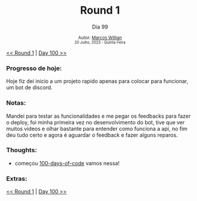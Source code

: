 <div align="center">
  <h1>Round 1</h1>
  <p>Dia 99 </p>

  <sub>
    Autor: <a href="https://github.com/marcosmwx" target="_blank">Marcos Willian</a>
    <br>
    <small> 20 Julho, 2023 - Quinta-Feira</small>
  </sub>
</div>

[<< Round 1](./README.MD) | [Day 100 >>](dia100.md)

### Progresso de hoje:

Hoje fiz dei inicio a um projeto rapido apenas para colocar para funcionar, um bot de discord.

### Notas:

Mandei para testar as funcionalidades e me pegar os feedbacks para fazer o deploy, foi minha primeira vez no desenvolvimento do bot, tive que ver muitos videos e olhar bastante para entender como funciona a api, no fim deu tudo certo e agora é aguardar o feedback e fazer alguns reparos.

### Thoughts:

- começou [100-days-of-code](https://github.com/marcosmwx/100DaysOfCode) vamos nessa!

### Extras:

[<< Round 1](./README.MD) | [Day 100 >>](dia100.md)
